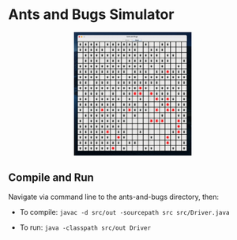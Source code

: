 # Ants and Bugs Simulator

<p align="center">
  <img src="docs/images/preview.gif" height="250">
</p>

## Compile and Run

Navigate via command line to the ants-and-bugs directory, then:

- To compile: `javac -d src/out -sourcepath src src/Driver.java`

- To run: `java -classpath src/out Driver`
